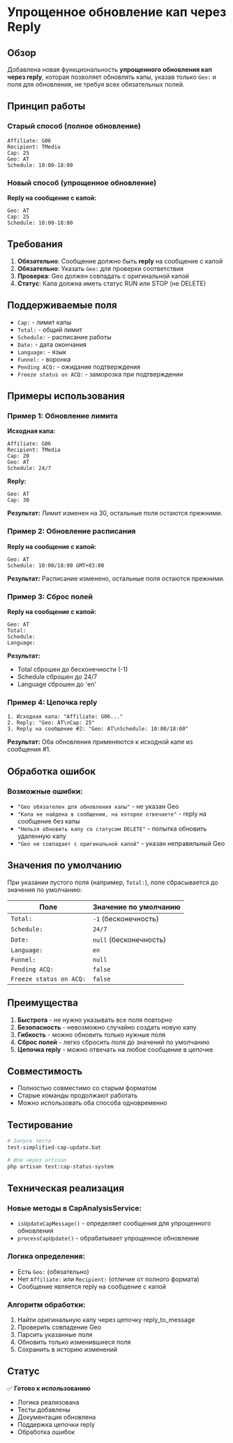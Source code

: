 # Упрощенное обновление кап через Reply

## Обзор

Добавлена новая функциональность **упрощенного обновления кап через reply**, которая позволяет обновлять капы, указав только `Geo:` и поля для обновления, не требуя всех обязательных полей.

## Принцип работы

### Старый способ (полное обновление)
```
Affiliate: G06
Recipient: TMedia
Cap: 25
Geo: AT
Schedule: 10:00-18:00
```

### Новый способ (упрощенное обновление)
**Reply на сообщение с капой:**
```
Geo: AT
Cap: 25
Schedule: 10:00-18:00
```

## Требования

1. **Обязательно**: Сообщение должно быть **reply** на сообщение с капой
2. **Обязательно**: Указать `Geo:` для проверки соответствия
3. **Проверка**: Geo должен совпадать с оригинальной капой
4. **Статус**: Капа должна иметь статус RUN или STOP (не DELETE)

## Поддерживаемые поля

- `Cap:` - лимит капы
- `Total:` - общий лимит
- `Schedule:` - расписание работы
- `Date:` - дата окончания
- `Language:` - язык
- `Funnel:` - воронка
- `Pending ACQ:` - ожидание подтверждения
- `Freeze status on ACQ:` - заморозка при подтверждении

## Примеры использования

### Пример 1: Обновление лимита
**Исходная капа:**
```
Affiliate: G06
Recipient: TMedia
Cap: 20
Geo: AT
Schedule: 24/7
```

**Reply:** 
```
Geo: AT
Cap: 30
```

**Результат:** Лимит изменен на 30, остальные поля остаются прежними.

### Пример 2: Обновление расписания
**Reply на сообщение с капой:**
```
Geo: AT
Schedule: 10:00/18:00 GMT+03:00
```

**Результат:** Расписание изменено, остальные поля остаются прежними.

### Пример 3: Сброс полей
**Reply на сообщение с капой:**
```
Geo: AT
Total:
Schedule:
Language:
```

**Результат:** 
- Total сброшен до бесконечности (-1)
- Schedule сброшен до 24/7
- Language сброшен до 'en'

### Пример 4: Цепочка reply
```
1. Исходная капа: "Affiliate: G06..."
2. Reply: "Geo: AT\nCap: 25"
3. Reply на сообщение #2: "Geo: AT\nSchedule: 10:00/18:00"
```

**Результат:** Оба обновления применяются к исходной капе из сообщения #1.

## Обработка ошибок

### Возможные ошибки:
- `"Geo обязателен для обновления капы"` - не указан Geo
- `"Капа не найдена в сообщении, на которое отвечаете"` - reply на сообщение без капы
- `"Нельзя обновить капу со статусом DELETE"` - попытка обновить удаленную капу
- `"Geo не совпадает с оригинальной капой"` - указан неправильный Geo

## Значения по умолчанию

При указании пустого поля (например, `Total:`), поле сбрасывается до значения по умолчанию:

| Поле | Значение по умолчанию |
|------|---------------------|
| `Total:` | `-1` (бесконечность) |
| `Schedule:` | `24/7` |
| `Date:` | `null` (бесконечность) |
| `Language:` | `en` |
| `Funnel:` | `null` |
| `Pending ACQ:` | `false` |
| `Freeze status on ACQ:` | `false` |

## Преимущества

1. **Быстрота** - не нужно указывать все поля повторно
2. **Безопасность** - невозможно случайно создать новую капу
3. **Гибкость** - можно обновить только нужные поля
4. **Сброс полей** - легко сбросить поля до значений по умолчанию
5. **Цепочка reply** - можно отвечать на любое сообщение в цепочке

## Совместимость

- Полностью совместимо со старым форматом
- Старые команды продолжают работать
- Можно использовать оба способа одновременно

## Тестирование

```bash
# Запуск теста
test-simplified-cap-update.bat

# Или через artisan
php artisan test:cap-status-system
```

## Техническая реализация

### Новые методы в CapAnalysisService:
- `isUpdateCapMessage()` - определяет сообщения для упрощенного обновления
- `processCapUpdate()` - обрабатывает упрощенное обновление

### Логика определения:
- Есть `Geo:` (обязательно)
- Нет `Affiliate:` или `Recipient:` (отличие от полного формата)
- Сообщение является reply на сообщение с капой

### Алгоритм обработки:
1. Найти оригинальную капу через цепочку reply_to_message
2. Проверить совпадение Geo
3. Парсить указанные поля
4. Обновить только изменившиеся поля
5. Сохранить в историю изменений

## Статус

✅ **Готово к использованию**
- Логика реализована
- Тесты добавлены
- Документация обновлена
- Поддержка цепочки reply
- Обработка ошибок 